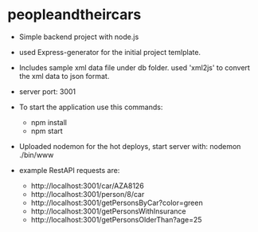# peopleandtheircars

* Simple backend project with node.js
* used Express-generator for the initial project temlplate.
* Includes sample xml data file under db folder. used 'xml2js' to convert the xml data to json format.

* server port: 3001
* To start the application use this commands:
    - npm install
    - npm start
* Uploaded nodemon for the hot deploys, start server with: nodemon ./bin/www    

* example RestAPI requests are:
    - http://localhost:3001/car/AZA8126
    - http://localhost:3001/person/8/car
    - http://localhost:3001/getPersonsByCar?color=green
    - http://localhost:3001/getPersonsWithInsurance
    - http://localhost:3001/getPersonsOlderThan?age=25
    
